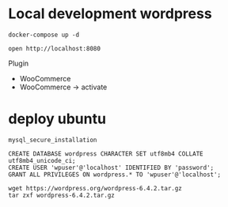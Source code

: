 # Local development wordpress

```
docker-compose up -d

open http://localhost:8080
```

Plugin
- WooCommerce
- WooCommerce -> activate

# deploy ubuntu

```
mysql_secure_installation
```

```
CREATE DATABASE wordpress CHARACTER SET utf8mb4 COLLATE utf8mb4_unicode_ci;
CREATE USER 'wpuser'@'localhost' IDENTIFIED BY 'password';
GRANT ALL PRIVILEGES ON wordpress.* TO 'wpuser'@'localhost';
```

```
wget https://wordpress.org/wordpress-6.4.2.tar.gz
tar zxf wordpress-6.4.2.tar.gz
```

#
